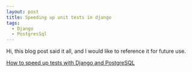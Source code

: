```yaml
---
layout: post
title: Speeding up unit tests in django
tags:
  - Django
  - PostgresSql
---
```


Hi, this blog post said it all, and I would like to reference it for future use.

[How to speed up tests with Django and PostgreSQL](http://nemesisdesign.net/blog/coding/how-to-speed-up-tests-django-postgresql/)
